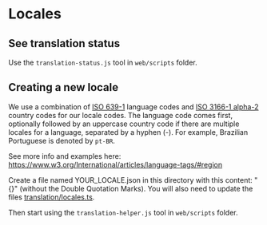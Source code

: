 # Locales

## See translation status

Use the `translation-status.js` tool in `web/scripts` folder.

## Creating a new locale

We use a combination of [ISO 639-1](https://en.wikipedia.org/wiki/List_of_ISO_639-1_codes) language codes and [ISO 3166-1 alpha-2](https://en.wikipedia.org/wiki/ISO_3166-1_alpha-2#Officially_assigned_code_elements) country codes for our locale codes. The language code comes first, optionally followed by an uppercase country code if there are multiple locales for a language, separated by a hyphen (-). For example, Brazilian Portuguese is denoted by `pt-BR`.

See more info and examples here: https://www.w3.org/International/articles/language-tags/#region

Create a file named YOUR_LOCALE.json in this directory with this content: "{}" (without the Double Quotation Marks). You will also need to update the files [translation/locales.ts](../../src/translation/locales.ts).

Then start using the `translation-helper.js` tool in `web/scripts` folder.

